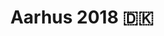 ---
layout: gallery
title: Aarhus 2018 🇩🇰
support: [jquery, gallery]
description: Walk and shoot 📸 with my phone on a cold January day
---